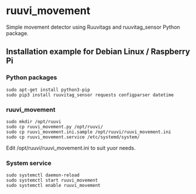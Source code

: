# ruuvi_movement
Simple movement detector using Ruuvitags and ruuvitag_sensor Python package.
## Installation example for Debian Linux / Raspberry Pi
### Python packages 
```
sudo apt-get install python3-pip
sudo pip3 install ruuvitag_sensor requests configparser datetime
```
### ruuvi_movement
```
sudo mkdir /opt/ruuvi
sudo cp ruuvi_movement.py /opt/ruuvi/
sudo cp ruuvi_movement.ini.sample /opt/ruuvi/ruuvi_movement.ini
sudo cp ruuvi_movement.service /etc/systemd/system/
```
Edit /opt/ruuvi/ruuvi_movement.ini to suit yuor needs.
### System service
```
sudo systemctl daemon-reload
sudo systemctl start ruuvi_movement
sudo systemctl enable ruuvi_movement
```
